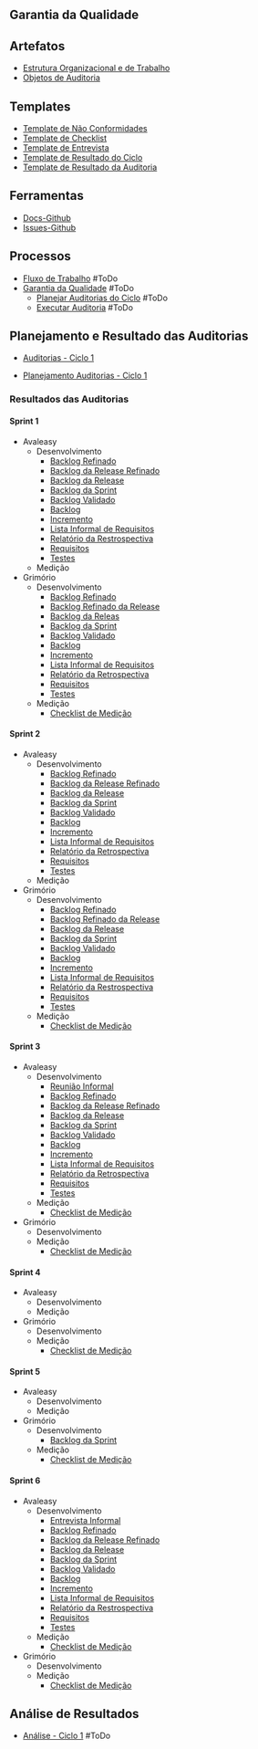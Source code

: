 ## Garantia da Qualidade


## **Artefatos**
 * [Estrutura Organizacional e de Trabalho](https://github.com/MPS-FGA/Avaleasy-GQA/blob/master/docs/artefatos/estrutura-organizacional.md)  
* [Objetos de Auditoria](https://github.com/MPS-FGA/Avaleasy-GQA/blob/master/docs/artefatos/objetos-de-auditoria.md)

## **Templates**
  * [Template de Não Conformidades](https://github.com/MPS-FGA/Avaleasy-GQA/blob/master/docs/templates/issue-de-nao-conformidade.md)
  * [Template de Checklist](https://github.com/MPS-FGA/Avaleasy-GQA/blob/master/docs/templates/checklist.md)
  * [Template de Entrevista](https://github.com/MPS-FGA/Avaleasy-GQA/blob/master/docs/templates/entrevista.md)
  * [Template de Resultado do Ciclo](https://github.com/MPS-FGA/Avaleasy-GQA/blob/master/docs/templates/resultado-de-ciclo.md)
  * [Template de Resultado da Auditoria](https://github.com/MPS-FGA/Avaleasy-GQA/blob/master/docs/templates/resultado-de-auditoria.md)

## **Ferramentas**
 * [Docs-Github](https://github.com/MPS-FGA/Avaleasy-GQA/tree/master/docs)
 * [Issues-Github](https://github.com/MPS-FGA/Avaleasy-GQA/issues)

## **Processos**
 * [Fluxo de Trabalho]() \#ToDo
 * [Garantia da Qualidade]() \#ToDo
   * [Planejar Auditorias do Ciclo]() \#ToDo
   * [Executar Auditoria]() \#ToDo

## **Planejamento e Resultado das Auditorias**
 * [Auditorias - Ciclo 1](https://github.com/MPS-FGA/Avaleasy-GQA/tree/master/docs/resultados-de-auditoria/auditoria-1)


 * [Planejamento Auditorias - Ciclo 1](https://github.com/MPS-FGA/Avaleasy-GQA/blob/master/docs/planejamento-auditoria/planejamento-auditoria-1.md)
 
 ### Resultados das Auditorias
 #### Sprint 1
 - Avaleasy
   - Desenvolvimento
     - [Backlog Refinado](https://github.com/MPS-FGA/GQA/blob/master/docs/resultados-de-auditoria/avaleasy/auditoria-1-avaleasy/backlog-refinado.md)
     - [Backlog da Release Refinado](https://github.com/MPS-FGA/GQA/blob/master/docs/resultados-de-auditoria/avaleasy/auditoria-1-avaleasy/backlog-release-refinado.md)
     - [Backlog da Release](https://github.com/MPS-FGA/GQA/blob/master/docs/resultados-de-auditoria/avaleasy/auditoria-1-avaleasy/backlog-release.md)
     - [Backlog da Sprint](https://github.com/MPS-FGA/GQA/blob/master/docs/resultados-de-auditoria/avaleasy/auditoria-1-avaleasy/backlog-sprint.md)
     - [Backlog Validado](https://github.com/MPS-FGA/GQA/blob/master/docs/resultados-de-auditoria/avaleasy/auditoria-1-avaleasy/backlog-validado.md)
     - [Backlog](https://github.com/MPS-FGA/GQA/blob/master/docs/resultados-de-auditoria/avaleasy/auditoria-1-avaleasy/backlog.md)
     - [Incremento](https://github.com/MPS-FGA/GQA/blob/master/docs/resultados-de-auditoria/avaleasy/auditoria-1-avaleasy/incremento.md)
     - [Lista Informal de Requisitos](https://github.com/MPS-FGA/GQA/blob/master/docs/resultados-de-auditoria/avaleasy/auditoria-1-avaleasy/lista-informal-requisitos.md)
     - [Relatório da Restrospectiva](https://github.com/MPS-FGA/GQA/blob/master/docs/resultados-de-auditoria/avaleasy/auditoria-1-avaleasy/relatorio-retrospectiva.md)
     - [Requisitos](https://github.com/MPS-FGA/GQA/blob/master/docs/resultados-de-auditoria/avaleasy/auditoria-1-avaleasy/requisitos.md)
     - [Testes](https://github.com/MPS-FGA/GQA/blob/master/docs/resultados-de-auditoria/avaleasy/auditoria-1-avaleasy/testes.md)
   - Medição
 - Grimório
   - Desenvolvimento
     - [Backlog Refinado](https://github.com/MPS-FGA/GQA/blob/master/docs/resultados-de-auditoria/grimorio/auditoria-1-grimorio/backlog-refinado.md)
     - [Backlog Refinado da Release](https://github.com/MPS-FGA/GQA/blob/master/docs/resultados-de-auditoria/grimorio/auditoria-1-grimorio/backlog-release-refinado.md)
     - [Backlog da Releas](https://github.com/MPS-FGA/GQA/blob/master/docs/resultados-de-auditoria/grimorio/auditoria-1-grimorio/backlog-release.md)
     - [Backlog da Sprint](https://github.com/MPS-FGA/GQA/blob/master/docs/resultados-de-auditoria/grimorio/auditoria-1-grimorio/backlog-sprint.md)
     - [Backlog Validado](https://github.com/MPS-FGA/GQA/blob/master/docs/resultados-de-auditoria/grimorio/auditoria-1-grimorio/backlog-validado.md)
     - [Backlog](https://github.com/MPS-FGA/GQA/blob/master/docs/resultados-de-auditoria/grimorio/auditoria-1-grimorio/backlog.md)
     - [Incremento](https://github.com/MPS-FGA/GQA/blob/master/docs/resultados-de-auditoria/grimorio/auditoria-1-grimorio/incremento.md)
     - [Lista Informal de Requisitos](https://github.com/MPS-FGA/GQA/blob/master/docs/resultados-de-auditoria/grimorio/auditoria-1-grimorio/lista-informal-requisitos.md)
     - [Relatório da Retrospectiva](https://github.com/MPS-FGA/GQA/blob/master/docs/resultados-de-auditoria/grimorio/auditoria-1-grimorio/relatorio-retrospectiva.md)
     - [Requisitos](https://github.com/MPS-FGA/GQA/blob/master/docs/resultados-de-auditoria/grimorio/auditoria-1-grimorio/requisitos.md)
     - [Testes](https://github.com/MPS-FGA/GQA/blob/master/docs/resultados-de-auditoria/grimorio/auditoria-1-grimorio/testes.md)
   - Medição
     - [Checklist de Medição](https://github.com/MPS-FGA/GQA/blob/master/docs/resultados-de-auditoria/grimorio/auditoria-1-grimorio/cheklist_medicao_grimorio_sprint_1.md)
 #### Sprint 2
 - Avaleasy
   - Desenvolvimento
     - [Backlog Refinado](https://github.com/MPS-FGA/GQA/blob/master/docs/resultados-de-auditoria/avaleasy/auditoria-2-avaleasy/backlog-refinado.md)
     - [Backlog da Release Refinado](https://github.com/MPS-FGA/GQA/blob/master/docs/resultados-de-auditoria/avaleasy/auditoria-2-avaleasy/backlog-release-refinado.md)
     - [Backlog da Release](https://github.com/MPS-FGA/GQA/blob/master/docs/resultados-de-auditoria/avaleasy/auditoria-2-avaleasy/backlog-release.md)
     - [Backlog da Sprint](https://github.com/MPS-FGA/GQA/blob/master/docs/resultados-de-auditoria/avaleasy/auditoria-2-avaleasy/backlog-sprint.md)
     - [Backlog Validado](https://github.com/MPS-FGA/GQA/blob/master/docs/resultados-de-auditoria/avaleasy/auditoria-2-avaleasy/backlog-validado.md)
     - [Backlog](https://github.com/MPS-FGA/GQA/blob/master/docs/resultados-de-auditoria/avaleasy/auditoria-2-avaleasy/backlog.md)
     - [Incremento](https://github.com/MPS-FGA/GQA/blob/master/docs/resultados-de-auditoria/avaleasy/auditoria-2-avaleasy/incremento.md)
     - [Lista Informal de Requisitos](https://github.com/MPS-FGA/GQA/blob/master/docs/resultados-de-auditoria/avaleasy/auditoria-2-avaleasy/lista-informal-requisitos.md)
     - [Relatório da Retrospectiva](https://github.com/MPS-FGA/GQA/blob/master/docs/resultados-de-auditoria/avaleasy/auditoria-2-avaleasy/relatorio-retrospectiva.md)
     - [Requisitos](https://github.com/MPS-FGA/GQA/blob/master/docs/resultados-de-auditoria/avaleasy/auditoria-2-avaleasy/requisitos.md)
     - [Testes](https://github.com/MPS-FGA/GQA/blob/master/docs/resultados-de-auditoria/avaleasy/auditoria-2-avaleasy/testes.md)
   - Medição
 - Grimório
   - Desenvolvimento
     - [Backlog Refinado](https://github.com/MPS-FGA/GQA/blob/master/docs/resultados-de-auditoria/grimorio/auditoria-2-grimorio/backlog-refinado.md)
     - [Backlog Refinado da Release](https://github.com/MPS-FGA/GQA/blob/master/docs/resultados-de-auditoria/grimorio/auditoria-2-grimorio/backlog-release-refinado.md)
     - [Backlog da Release](https://github.com/MPS-FGA/GQA/blob/master/docs/resultados-de-auditoria/grimorio/auditoria-2-grimorio/backlog-release.md)
     - [Backlog da Sprint](https://github.com/MPS-FGA/GQA/blob/master/docs/resultados-de-auditoria/grimorio/auditoria-2-grimorio/backlog-sprint.md)
     - [Backlog Validado](https://github.com/MPS-FGA/GQA/blob/master/docs/resultados-de-auditoria/grimorio/auditoria-2-grimorio/backlog-validado.md)
     - [Backlog](https://github.com/MPS-FGA/GQA/blob/master/docs/resultados-de-auditoria/grimorio/auditoria-2-grimorio/backlog.md)
     - [Incremento](https://github.com/MPS-FGA/GQA/blob/master/docs/resultados-de-auditoria/grimorio/auditoria-2-grimorio/incremento.md)
     - [Lista Informal de Requisitos](https://github.com/MPS-FGA/GQA/blob/master/docs/resultados-de-auditoria/grimorio/auditoria-2-grimorio/lista-informal-requisitos.md)
     - [Relatório da Restrospectiva](https://github.com/MPS-FGA/GQA/blob/master/docs/resultados-de-auditoria/grimorio/auditoria-2-grimorio/relatorio-retrospectiva.md)
     - [Requisitos](https://github.com/MPS-FGA/GQA/blob/master/docs/resultados-de-auditoria/grimorio/auditoria-2-grimorio/requisitos.md)
     - [Testes](https://github.com/MPS-FGA/GQA/blob/master/docs/resultados-de-auditoria/grimorio/auditoria-2-grimorio/testes.md)
   - Medição
     - [Checklist de Medição](https://github.com/MPS-FGA/GQA/blob/master/docs/resultados-de-auditoria/grimorio/auditoria-2-grimorio/cheklist_medicao_grimorio_sprint_2.md)
 #### Sprint 3
 - Avaleasy
   - Desenvolvimento
     - [Reunião Informal](https://github.com/MPS-FGA/GQA/blob/master/docs/resultados-de-auditoria/avaleasy/auditoria-5-avaleasy/Reuni%C3%A3o%20informal.md)
     - [Backlog Refinado](https://github.com/MPS-FGA/GQA/blob/master/docs/resultados-de-auditoria/avaleasy/auditoria-5-avaleasy/backlog-refinado.md)
     - [Backlog da Release Refinado](https://github.com/MPS-FGA/GQA/blob/master/docs/resultados-de-auditoria/avaleasy/auditoria-5-avaleasy/backlog-release-refinado.md)
     - [Backlog da Release](https://github.com/MPS-FGA/GQA/blob/master/docs/resultados-de-auditoria/avaleasy/auditoria-5-avaleasy/backlog-release.md)
     - [Backlog da Sprint](https://github.com/MPS-FGA/GQA/blob/master/docs/resultados-de-auditoria/avaleasy/auditoria-5-avaleasy/backlog-sprint.md)
     - [Backlog Validado](https://github.com/MPS-FGA/GQA/blob/master/docs/resultados-de-auditoria/avaleasy/auditoria-5-avaleasy/backlog-validado.md)
     - [Backlog](https://github.com/MPS-FGA/GQA/blob/master/docs/resultados-de-auditoria/avaleasy/auditoria-5-avaleasy/backlog.md)
     - [Incremento](https://github.com/MPS-FGA/GQA/blob/master/docs/resultados-de-auditoria/avaleasy/auditoria-5-avaleasy/incremento.md)
     - [Lista Informal de Requisitos](https://github.com/MPS-FGA/GQA/blob/master/docs/resultados-de-auditoria/avaleasy/auditoria-5-avaleasy/lista-informal-requisitos.md)
     - [Relatório da Retrospectiva](https://github.com/MPS-FGA/GQA/blob/master/docs/resultados-de-auditoria/avaleasy/auditoria-5-avaleasy/relatorio-retrospectiva.md)
     - [Requisitos](https://github.com/MPS-FGA/GQA/blob/master/docs/resultados-de-auditoria/avaleasy/auditoria-5-avaleasy/requisitos.md)
     - [Testes](https://github.com/MPS-FGA/GQA/blob/master/docs/resultados-de-auditoria/avaleasy/auditoria-5-avaleasy/testes.md)
   - Medição
     - [Checklist de Medição](https://github.com/MPS-FGA/GQA/blob/master/docs/resultados-de-auditoria/avaleasy/auditoria-5-avaleasy/cheklist_medicao.md)
 - Grimório
   - Desenvolvimento
   - Medição
     - [Checklist de Medição](https://github.com/MPS-FGA/GQA/blob/master/docs/resultados-de-auditoria/grimorio/auditoria-3-grimorio/cheklist_medicao_grimorio_sprint_3.md)
 #### Sprint 4
 - Avaleasy
   - Desenvolvimento
   - Medição
 - Grimório
   - Desenvolvimento
   - Medição
     - [Checklist de Medição](https://github.com/MPS-FGA/GQA/blob/master/docs/resultados-de-auditoria/grimorio/auditoria-4-grimorio/cheklist_medicao_grimorio_sprint_4.md)
 #### Sprint 5
 - Avaleasy
   - Desenvolvimento
   - Medição
 - Grimório
   - Desenvolvimento
     - [Backlog da Sprint](https://github.com/MPS-FGA/GQA/blob/master/docs/resultados-de-auditoria/grimorio/auditoria-5-grimorio/backlog-sprint.md)
   - Medição
     - [Checklist de Medição](https://github.com/MPS-FGA/GQA/blob/master/docs/resultados-de-auditoria/grimorio/auditoria-5-grimorio/cheklist_medicao_grimorio_sprint_5.md)
 #### Sprint 6
 - Avaleasy
   - Desenvolvimento
     - [Entrevista Informal](https://github.com/MPS-FGA/GQA/blob/master/docs/resultados-de-auditoria/avaleasy/auditoria-6-avaleasy/Entrevista-informal.md)
     - [Backlog Refinado](https://github.com/MPS-FGA/GQA/blob/master/docs/resultados-de-auditoria/avaleasy/auditoria-6-avaleasy/backlog-refinado.md)
     - [Backlog da Release Refinado](https://github.com/MPS-FGA/GQA/blob/master/docs/resultados-de-auditoria/avaleasy/auditoria-6-avaleasy/backlog-release-refinado.md)
     - [Backlog da Release](https://github.com/MPS-FGA/GQA/blob/master/docs/resultados-de-auditoria/avaleasy/auditoria-6-avaleasy/backlog-release.md)
     - [Backlog da Sprint](https://github.com/MPS-FGA/GQA/blob/master/docs/resultados-de-auditoria/avaleasy/auditoria-6-avaleasy/backlog-sprint.md)
     - [Backlog Validado](https://github.com/MPS-FGA/GQA/blob/master/docs/resultados-de-auditoria/avaleasy/auditoria-6-avaleasy/backlog-validado.md)
     - [Backlog](https://github.com/MPS-FGA/GQA/blob/master/docs/resultados-de-auditoria/avaleasy/auditoria-6-avaleasy/backlog.md)
     - [Incremento](https://github.com/MPS-FGA/GQA/blob/master/docs/resultados-de-auditoria/avaleasy/auditoria-6-avaleasy/incremento.md)
     - [Lista Informal de Requisitos](https://github.com/MPS-FGA/GQA/blob/master/docs/resultados-de-auditoria/avaleasy/auditoria-6-avaleasy/lista-informal-requisitos.md)
     - [Relatório da Restrospectiva](https://github.com/MPS-FGA/GQA/blob/master/docs/resultados-de-auditoria/avaleasy/auditoria-6-avaleasy/relatorio-retrospectiva.md)
     - [Requisitos](https://github.com/MPS-FGA/GQA/blob/master/docs/resultados-de-auditoria/avaleasy/auditoria-6-avaleasy/requisitos.md)
     - [Testes](https://github.com/MPS-FGA/GQA/blob/master/docs/resultados-de-auditoria/avaleasy/auditoria-6-avaleasy/testes.md)
   - Medição
     - [Checklist de Medição](https://github.com/MPS-FGA/GQA/blob/master/docs/resultados-de-auditoria/avaleasy/auditoria-6-avaleasy/cheklist_medicao.md)
 - Grimório
   - Desenvolvimento
   - Medição
     - [Checklist de Medição](https://github.com/MPS-FGA/GQA/blob/master/docs/resultados-de-auditoria/grimorio/auditoria-6-grimorio/cheklist_medicao_grimorio_sprint_6.md)


## **Análise de Resultados**
 * [Análise - Ciclo 1]() \#ToDo
